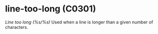# line-too-long (C0301)

*Line too long (%s/%s)* Used when a line is longer than a given number
of characters.
